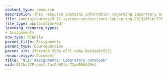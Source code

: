 ```yaml
---
content_type: resource
description: This resource contains information regarding laboratory notebook.
file: /media/courses/9-17-systems-neuroscience-lab-spring-2013/0f1bc770dec17ac080fa72ed86d639e1_MIT9_17S13_lab_notebook.pdf
file_type: application/pdf
learning_resource_types:
- Assignments
ocw_type: OCWFile
parent_title: Assignments
parent_type: CourseSection
parent_uid: 3fdce980-3c3a-e731-cd4a-bab3ad1e9921
resourcetype: Document
title: '9.17 Assignments: Laboratory notebook'
uid: 0f1bc770-dec1-7ac0-80fa-72ed86d639e1
---
```

